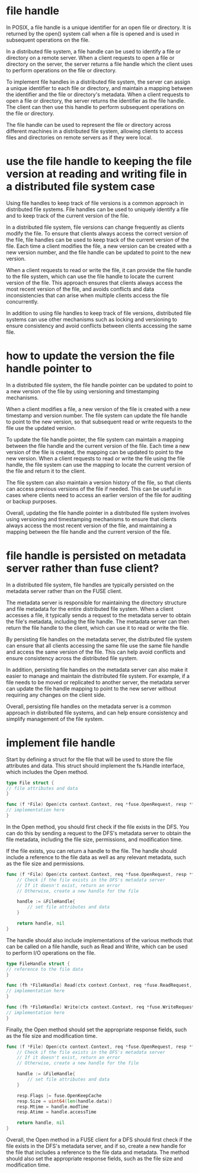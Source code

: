 # file handle
In POSIX, a file handle is a unique identifier for an open file or directory.
It is returned by the open() system call when a file is opened and is used in subsequent operations on the file.

In a distributed file system, a file handle can be used to identify a file or directory on a remote server.
When a client requests to open a file or directory on the server,
the server returns a file handle which the client uses to perform operations on the file or directory.

To implement file handles in a distributed file system,
the server can assign a unique identifier to each file or directory, 
and maintain a mapping between the identifier and the file or directory's metadata.
When a client requests to open a file or directory, the server returns the identifier as the file handle.
The client can then use this handle to perform subsequent operations on the file or directory.

The file handle can be used to represent the file or directory across different machines in a distributed file system,
allowing clients to access files and directories on remote servers as if they were local.

# use the file handle to keeping the file version at reading and writing file in a distributed file system case

Using file handles to keep track of file versions is a common approach in distributed file systems.
File handles can be used to uniquely identify a file and to keep track of the current version of the file.

In a distributed file system, file versions can change frequently as clients modify the file.
To ensure that clients always access the correct version of the file,
file handles can be used to keep track of the current version of the file.
Each time a client modifies the file, a new version can be created with a new version number,
and the file handle can be updated to point to the new version.

When a client requests to read or write the file, it can provide the file handle to the file system,
which can use the file handle to locate the current version of the file.
This approach ensures that clients always access the most recent version of the file,
and avoids conflicts and data inconsistencies that can arise when multiple clients access the file concurrently.

In addition to using file handles to keep track of file versions, distributed file systems can use other mechanisms such
as locking and versioning to ensure consistency and avoid conflicts between clients accessing the same file.

# how to update the version the file handle pointer to

In a distributed file system, the file handle pointer can be updated to point to a new version of the file by using
versioning and timestamping mechanisms.

When a client modifies a file, a new version of the file is created with a new timestamp and version number. The file
system can update the file handle to point to the new version, so that subsequent read or write requests to the file use
the updated version.

To update the file handle pointer, the file system can maintain a mapping between the file handle and the current
version of the file. Each time a new version of the file is created, the mapping can be updated to point to the new
version. When a client requests to read or write the file using the file handle, the file system can use the mapping to
locate the current version of the file and return it to the client.

The file system can also maintain a version history of the file, so that clients can access previous versions of the
file if needed. This can be useful in cases where clients need to access an earlier version of the file for auditing or
backup purposes.

Overall, updating the file handle pointer in a distributed file system involves using versioning and timestamping
mechanisms to ensure that clients always access the most recent version of the file, and maintaining a mapping between
the file handle and the current version of the file.

# file handle is persisted on metadata server rather than fuse client?

In a distributed file system, file handles are typically persisted on the metadata server rather than on the FUSE
client.

The metadata server is responsible for maintaining the directory structure and file metadata for the entire distributed
file system. When a client accesses a file, it typically sends a request to the metadata server to obtain the file's
metadata, including the file handle. The metadata server can then return the file handle to the client, which can use it
to read or write the file.

By persisting file handles on the metadata server, the distributed file system can ensure that all clients accessing the
same file use the same file handle and access the same version of the file. This can help avoid conflicts and ensure
consistency across the distributed file system.

In addition, persisting file handles on the metadata server can also make it easier to manage and maintain the
distributed file system. For example, if a file needs to be moved or replicated to another server, the metadata server
can update the file handle mapping to point to the new server without requiring any changes on the client side.

Overall, persisting file handles on the metadata server is a common approach in distributed file systems, and can help
ensure consistency and simplify management of the file system.

# implement file handle

Start by defining a struct for the file that will be used to store the file attributes and data.
This struct should implement the fs.Handle interface, which includes the Open method.

```go
type File struct {
// file attributes and data
}

func (f *File) Open(ctx context.Context, req *fuse.OpenRequest, resp *fuse.OpenResponse) (fs.Handle, error) {
// implementation here
}
```

In the Open method, you should first check if the file exists in the DFS. You can do this by sending a request to the
DFS's metadata server to obtain the file metadata, including the file size, permissions, and modification time.

If the file exists, you can return a handle to the file.
The handle should include a reference to the file data as well
as any relevant metadata, such as the file size and permissions.

```go
func (f *File) Open(ctx context.Context, req *fuse.OpenRequest, resp *fuse.OpenResponse) (fs.Handle, error) {
    // Check if the file exists in the DFS's metadata server
    // If it doesn't exist, return an error
    // Otherwise, create a new handle for the file

    handle := &FileHandle{
        // set file attributes and data
    }

    return handle, nil
}
```

The handle should also include implementations of the various methods that can be called on a file handle, such as Read
and Write, which can be used to perform I/O operations on the file.

```go
type FileHandle struct {
// reference to the file data
}

func (fh *FileHandle) Read(ctx context.Context, req *fuse.ReadRequest, resp *fuse.ReadResponse) error {
// implementation here
}

func (fh *FileHandle) Write(ctx context.Context, req *fuse.WriteRequest, resp *fuse.WriteResponse) error {
// implementation here
}
```

Finally, the Open method should set the appropriate response fields, such as the file size and modification time.

```go
func (f *File) Open(ctx context.Context, req *fuse.OpenRequest, resp *fuse.OpenResponse) (fs.Handle, error) {
    // Check if the file exists in the DFS's metadata server
    // If it doesn't exist, return an error
    // Otherwise, create a new handle for the file

    handle := &FileHandle{
        // set file attributes and data
    }

    resp.Flags |= fuse.OpenKeepCache
    resp.Size = uint64(len(handle.data))
    resp.Mtime = handle.modTime
    resp.Atime = handle.accessTime

    return handle, nil
}
```

Overall, the Open method in a FUSE client for a DFS should first check if the file exists in the DFS's metadata server,
and if so, create a new handle for the file that includes a reference to the file data and metadata.
The method should also set the appropriate response fields, such as the file size and modification time.
